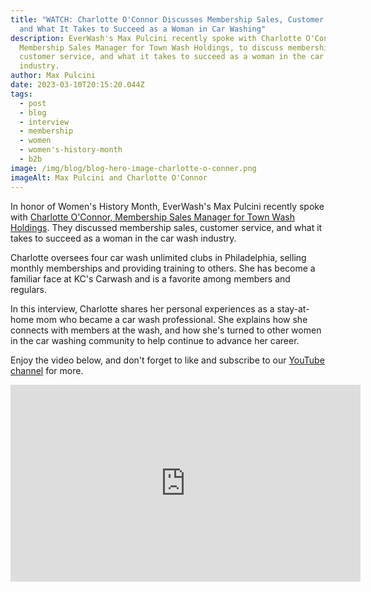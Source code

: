 ```yaml
---
title: "WATCH: Charlotte O'Connor Discusses Membership Sales, Customer Service,
  and What It Takes to Succeed as a Woman in Car Washing"
description: EverWash's Max Pulcini recently spoke with Charlotte O'Connor,
  Membership Sales Manager for Town Wash Holdings, to discuss membership sales,
  customer service, and what it takes to succeed as a woman in the car wash
  industry.
author: Max Pulcini
date: 2023-03-10T20:15:20.044Z
tags:
  - post
  - blog
  - interview
  - membership
  - women
  - women's-history-month
  - b2b
image: /img/blog/blog-hero-image-charlotte-o-conner.png
imageAlt: Max Pulcini and Charlotte O'Connor
---
```

In honor of Women's History Month, EverWash's Max Pulcini recently spoke with [Charlotte O'Connor, Membership Sales Manager for Town Wash Holdings](https://www.linkedin.com/in/charlotte-benasutti-o-connor-a1787150/). They discussed membership sales, customer service, and what it takes to succeed as a woman in the car wash industry.

Charlotte oversees four car wash unlimited clubs in Philadelphia, selling monthly memberships and providing training to others. She has become a familiar face at KC's Carwash and is a favorite among members and regulars.

In this interview, Charlotte shares her personal experiences as a stay-at-home mom who became a car wash professional. She explains how she connects with members at the wash, and how she's turned to other women in the car washing community to help continue to advance her career.

Enjoy the video below, and don't forget to like and subscribe to our [YouTube channel](https://www.youtube.com/@EverWash) for more.

<iframe width="560" height="315" src="https://www.youtube.com/embed/ChjRWjbN950" title="YouTube video player" frameborder="0" allow="accelerometer; autoplay; clipboard-write; encrypted-media; gyroscope; picture-in-picture; web-share" allowfullscreen></iframe>